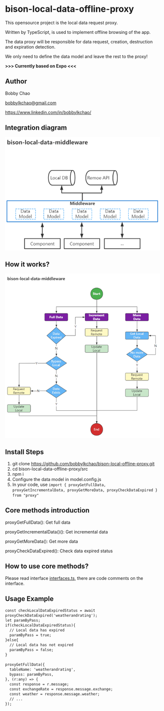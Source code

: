 # bison-local-data-offline-proxy
This opensource project is the local data request proxy.

Written by TypeScript, is used to implement offline browsing of the app.

The data proxy will be responsible for data request, creation, destruction and expiration detection.

We only need to define the data model and leave the rest to the proxy!

**>>> Currently based on Expo <<<**

## Author

Bobby Chao

bobbylkchao@gmail.com

https://www.linkedin.com/in/bobbylkchao/

## Integration diagram

![ScreenShot](https://raw.githubusercontent.com/bobbylkchao/bison-local-data-middleware/main/README/1.png)

## How it works?

![ScreenShot](https://raw.githubusercontent.com/bobbylkchao/bison-local-data-middleware/main/README/2.png)

## Install Steps

1. git clone https://github.com/bobbylkchao/bison-local-offline-proxy.git
2. cd bison-local-data-offline-proxy/src
3. npm i
4. Configure the data model in model.config.js
5. In your code, use `import { proxyGetFullData, proxyGetIncrementalData, proxyGetMoreData, proxyCheckDataExpired } from "proxy"`

## Core methods introduction

proxyGetFullData(): Get full data

proxyGetIncrementalData()(): Get incremental data

proxyGetMoreData(): Get more data

proxyCheckDataExpired(): Check data expired status

## How to use core methods?

Please read interface [interfaces.ts](https://github.com/bobbylkchao/bison-local-data-offlin-proxy/blob/main/src/interfaces.ts), there are code comments on the interface.

## Usage Example

```
const checkLocalDataExpiredStatus = await proxyCheckDataExpired('weatherandrating');
let paramByPass;
if(checkLocalDataExpiredStatus){
  // Local data has expired
  paramByPass = true;
}else{
  // Local data has not expired
  paramByPass = false;
}

proxyGetFullData({
  tableName: 'weatherandrating',
  bypass: paramByPass,
}, (r:any) => {
  const response = r.message;
  const exchangeRate = response.message.exchange;
  const weather = response.message.weather;
  // ... 
});
```
